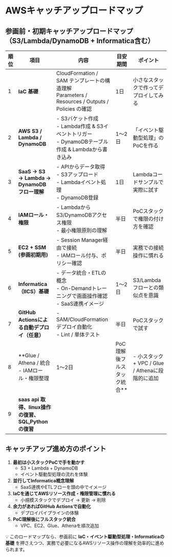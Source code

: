 # AWSキャッチアップロードマップ

## 参画前・初期キャッチアップロードマップ（S3/Lambda/DynamoDB + Informatica含む）

| 順位 | 項目 | 内容 | 目安期間 | ポイント |
|------|------|------|-----------|----------|
| 1 | **IaC 基礎** | CloudFormation / SAM テンプレートの構造理解<br>Parameters / Resources / Outputs / Policies の確認 | 1日 | 小さなスタックで作ってデプロイしてみる |
| 2 | **AWS S3 / Lambda / DynamoDB** | - S3バケット作成<br>- Lambda作成 & S3イベントトリガー<br>- DynamoDBテーブル作成 & Lambdaから書き込み | 1〜2日 | 「イベント駆動型処理」のPoCを作る |
| 3 | **SaaS → S3 → Lambda → DynamoDB フロー理解** | - APIからデータ取得<br>- S3アップロード<br>- Lambdaイベント処理<br>- DynamoDB登録 | 1日 | Lambdaコードサンプルで実際に試す |
| 4 | **IAMロール・権限** | - LambdaからS3/DynamoDBアクセス権限<br>- 最小権限原則の理解 | 半日 | PoCスタックで権限の付け方を確認 |
| 5 | **EC2 + SSM (参画初期用)** | - Session Manager経由で接続<br>- IAMロール付与、ポリシー確認 | 半日 | 実務での接続操作に慣れる |
| 6 | **Informatica（IICS）基礎** | - データ統合・ETLの概念<br>- On-Demandトレーニングで画面操作確認<br>- SaaS連携イメージ | 1〜2日 | S3/Lambdaフローとの類似点を意識 |
| 7 | **GitHub Actionsによる自動デプロイ（任意）** | - SAM/CloudFormationデプロイ自動化<br>- Lint / 単体テスト | 半日 | PoCスタックで試す |
| 8 | **Glue / Athena / 統合<br>- IAMロール・権限整理 | 1〜2日 | PoC理解後フルスタック統合** | - 小スタック + VPC / Glue / Athenaに段階的に追加 |
| 9 | **saas api 取得、linux操作の復習、SQL,Pythonの復習**



## キャッチアップ進め方のポイント

1. **最初は小スタックPoCで手を動かす**
   - S3 + Lambda + DynamoDB
   - イベント駆動型処理の流れを体験
2. **並行してInformatica概念理解**
   - SaaS連携やETLフローを頭の中でイメージ
3. **IaCを通じてAWSリソース作成・権限管理に慣れる**
   - 小規模スタックでデプロイ → 更新 → 削除
4. **余力があればGitHub Actionsで自動化**
   - デプロイパイプラインの体験
5. **PoC理解後にフルスタック統合**
   - VPC、EC2、Glue、Athenaを順次追加


💡 このロードマップなら、参画前に **IaC・イベント駆動型処理・Informaticaの基礎** を押さえつつ、実務で必要になるAWSリソース操作の理解を効率的に進められます。

